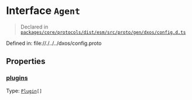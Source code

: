 # Interface `Agent`
> Declared in [`packages/core/protocols/dist/esm/src/proto/gen/dxos/config.d.ts`]()

Defined in:
   file://./../../dxos/config.proto
## Properties
### [plugins]()
Type: <code>[Plugin](/api/@dxos/config/interfaces/Plugin)[]</code>



    